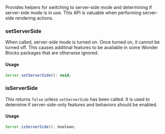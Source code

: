 Provides helpers for switching to server-side mode and determining if server-side mode is in use.
This API is valuable when performing server-side rendering actions.

### setServerSide

When called, server-side mode is turned on. Once turned on, it cannot be turned off.
This causes additinal features to be available in some Wonder Blocks packages that are otherwise ignored.

#### Usage

```js static
Server.setServerSide(): void;
```

### isServerSide

This returns `false` unless `setServerSide` has been called. It is used to determine
if server-side-only features and behaviors should be enabled.

#### Usage

```js static
Server.isServerSide(): boolean;
```
